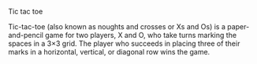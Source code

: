 Tic tac toe

Tic-tac-toe (also known as noughts and crosses or Xs and Os) is a
paper-and-pencil game for two players, X and O, who take turns marking
the spaces in a 3×3 grid. The player who succeeds in placing three of their
marks in a horizontal, vertical, or diagonal row wins the game.
